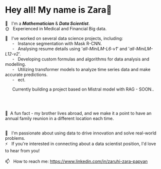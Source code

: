 # Hey all! My name is Zara👋

🌱 &nbsp; I'm a **_Mathematician_** & **_Data Scientist_**.<br>
🌞 &nbsp; Experienced in Medical and Financial Big data. <br>

&#x1F34E; &nbsp; I've worked on several data science projects, including: <br>
 &nbsp; &nbsp; &nbsp; - &nbsp; Instance segmentation with Mask R-CNN. <br>
 &nbsp; &nbsp; &nbsp; - &nbsp; Analysing resume details using '_all-MiniLM-L6-v1_' and '_all-MiniLM-L12-v2_'. <br>
 &nbsp; &nbsp; &nbsp; - &nbsp; Developing custom formulas and algorithms for data analysis and modelling.  <br> 
 &nbsp; &nbsp; &nbsp; - &nbsp; Utilizing transformer models to analyze time series data and make accurate predictions. <br>
 &nbsp; &nbsp; &nbsp; - &nbsp; ect.

 &nbsp; &nbsp; &nbsp; Currently building a project based on Mistral model with RAG - SOON..  <br>

 <br><br> 

🦫&nbsp; A fun fact - my brother lives abroad, and we make it a point to have an annual family reunion in a different location each time.
<br>
<br>

🍒 &nbsp; I'm passionate about using data to drive innovation and solve real-world problems. <br>
⚡ &nbsp; If you're interested in connecting about a data scientist position, I'd love to hear from you!
<br>
<br>
📫 &nbsp; How to reach me: https://www.linkedin.com/in/zaruhi-zara-papyan
<br>
<br>
